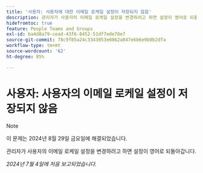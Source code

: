 ```yaml
---
title: '사용자: 사용자에 대한 이메일 로케일 설정이 저장되지 않음'
description: 관리자가 사용자의 이메일 로케일 설정을 변경하려고 하면 설정이 영어로 되돌아갑니다.
hidefromtoc: true
feature: People Teams and Groups
exl-id: ba4d8a79-cead-43f6-8452-51df7ede78e7
source-git-commit: 78c9f85a24c3343053e0862a847e6b6e9b0b2dfa
workflow-type: tm+mt
source-wordcount: '62'
ht-degree: 85%

---
```


# 사용자: 사용자의 이메일 로케일 설정이 저장되지 않음

>[!NOTE]
>
>이 문제는 2024년 8월 29일 금요일에 해결되었습니다.

관리자가 사용자의 이메일 로케일 설정을 변경하려고 하면 설정이 영어로 되돌아갑니다.

_2024년 7월 4일에 처음 보고되었습니다._
